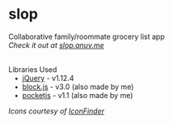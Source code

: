# slop
Collaborative family/roommate grocery list app  
*Check it out at [slop.anuv.me](http://slop.anuv.me)*  
&nbsp;  

Libraries Used  
&nbsp;&nbsp;&nbsp;•&nbsp;&nbsp;[jQuery](https://jquery.com/) - v1.12.4  
&nbsp;&nbsp;&nbsp;•&nbsp;&nbsp;[block.js](https://github.com/anuvgupta/block.js) - v3.0 (also made by me)  
&nbsp;&nbsp;&nbsp;•&nbsp;&nbsp;[pocketjs](https://github.com/anuvgupta/pocketjs) - v1.1 (also made by me)


*Icons courtesy of [IconFinder](http://www.iconfinder.com)*  
